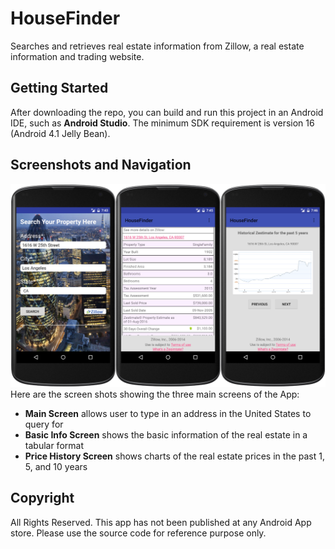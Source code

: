 # HouseFinder
Searches and retrieves real estate information from Zillow, a real estate information and trading website.

## Getting Started

After downloading the repo, you can build and run this project in an Android IDE, such as **Android Studio**. The minimum SDK requirement is version 16 (Android 4.1 Jelly Bean).


## Screenshots and Navigation
![Screen shots](/screenshots/All_Screens.jpg)
Here are the screen shots showing the three main screens of the App:
* **Main Screen** allows user to type in an address in the United States to query for
* **Basic Info Screen** shows the basic information of the real estate in a tabular format
* **Price History Screen** shows charts of the real estate prices in the past 1, 5, and 10 years

## Copyright
All Rights Reserved. This app has not been published at any Android App store. Please use the source code for reference purpose only.
